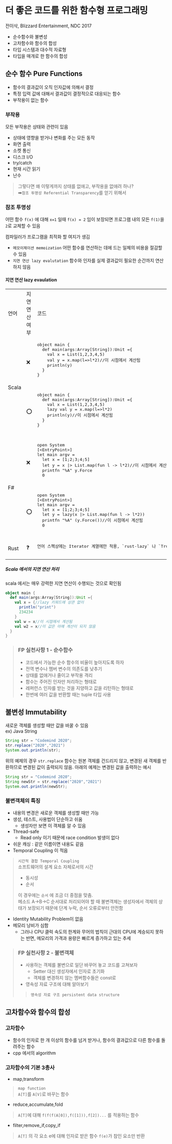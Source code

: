 # 더 좋은 코드를 위한 함수형 프로그래밍

전이삭, Blizzard Entertainment, NDC 2017

- 순수함수와 불변성
- 고차함수와 함수의 합성
- 타입 시스템과 대수적 자료형
- 타입을 매개로 한 함수의 합성

## 순수 함수 Pure Functions

- 함수의 결과값이 오직 인자값에 의해서 결정
- 특정 입력 값에 대해서 결과값이 결정적으로 대응되는 함수
- 부작용이 없는 함수

### 부작용

모든 부작용은 상태와 관련이 있음

- 상태에 영향을 받거나 변화를 주는 모든 동작
- 화면 출력
- 소켓 통신
- 디스크 I/O
- try/catch
- 현재 시간 읽기
- 난수

> 그렇다면 왜 이렇게까지 상태를 없애고, 부작용을 없애려 하나?  
> ➡`참조 투명성 Referential Transparency`를 얻기 위해서

### 참조 투명성

어떤 함수 `f(x)` 에 대해 `x=1` 일때 `f(x) = 2` 임이 보장되면 프로그램 내의 모든 `f(1)`을 `2`로 교체할 수 있음

컴파일러가 프로그램을 최적화 할 여지가 생김

- `메모이제이션 memoization` 어떤 함수를 연산하는 데에 드는 일체의 비용을 절감할 수 있음
- `지연 연산 lazy evalutation` 함수와 인자를 실제 결과값이 필요한 순간까지 연산하지 않음

#### 지연 연산 lazy evaulation

<table>
  <tr>
    <td>언어</td>
    <td>지연 연산 여부</td>
    <td>코드</td>
    <td>비고</td>
  </tr>
  <tr>
    <td rowspan=2>Scala</td>
    <td>❌</td>
    <td>
    <pre lang="scala">
object main {
  def main(args:Array[String]):Unit ={
    val x = List(1,2,3,4,5)
    val y = x.map(l=>l*2)//이 시점에서 계산됨
    println(y)
  }
}
    </pre>
    </td>
    <td></td>
  </tr>
  <tr>
    <td>⭕</td>
    <td>
    <pre lang="scala">
object main {
  def main(args:Array[String]):Unit ={
    val x = List(1,2,3,4,5)
    lazy val y = x.map(l=>l*2)
    println(y)//이 시점에서 계산됨
  }
}
    </pre>
    </td>
    <td></td>
  </tr>
  <tr>
    <td rowspan=2>F#</td>
    <td>❌</td>
    <td>
    <pre lang="fsharp">
open System
[&ltEntryPoint&gt]
let main argv = 
  let x = [1;2;3;4;5]
  let y = x |> List.map(fun l -> l*2)//이 시점에서 계산됨
  printfn "%A" y.Force
  0
    </pre>
    </td>
    <td></td>
  </tr>
  <tr>
    <td>⭕</td>
    <td>
    <pre lang="fsharp">
open System
[&ltEntryPoint&gt]
let main argv = 
  let x = [1;2;3;4;5]
  let y = lazy(x |> List.map(fun l -> l*2))
  printfn "%A" (y.Force())//이 시점에서 계산됨
  0
    </pre>
    </td>
    <td></td>
  </tr>
  <tr>
    <td >Rust</td>
    <td>❓</td>
    <td>
    <pre lang="rust">
언어 스펙상에는 Iterator 계열에만 적용, `rust-lazy` 나 `Trunk` 같은 외부 라이브러리를 통해 함수의 lazy evaluation 구현 가능
    </pre>
    </td>
    <td></td>
  </tr>
</table>

##### Scala 에서의 지연 연산 처리
scala 에서는 매우 강력한 지연 연산이 수행되는 것으로 확인됨
```scala
object main {
  def main(args:Array[String]):Unit ={
    val x = {//lazy 키워드에 상관 없이
      println("print")
      234234
    }
    val w = x//이 시점에서 계산됨
    val w2 = x//이 값은 아예 계산이 되지 않음
  }
}
```

>### FP 실천사항 1 - 순수함수
>- 코드에서 가능한 순수 함수의 비율이 높아지도록 하자
>  - 전역 변수나 멤버 변수의 의존도를 낮추기
>  - 상태를 없애거나 줄이고 부작용 격리
>- 함수는 주어진 인자만 처리하는 형태로
>  - 레퍼런스 인자를 받는 것을 지양하고 값을 리턴하는 형태로
>  - 한번에 여러 값을 반환할 때는 tuple 타입 사용

## 불변성 Immutability
새로운 객체를 생성할 때만 값을 바꿀 수 있음  
ex) Java String
```java
String str = "Codemind 2020";
str.replace("2020","2021")
System.out.println(str);
```
위의 예제의 경우 `str.replace` 함수는 원본 객체를 건드리지 않고, 변경된 새 객체를 반환하므로 변경된 값이 출력되지 않음. 아래의 예제는 변경된 값을 출력하는 예시

```java
String str = "Codemind 2020";
String newStr = str.replace("2020","2021")
System.out.println(newStr);
```

### 불변객체의 특징
- 내용의 변경은 새로운 객체를 생성할 때만 가능
- 생성, 테스트, 사용법이 단순하고 쉬움
  - 생성자만 보면 이 객체를 알 수 있음
- Thread-safe
  - Read only 이기 때문에 race condition 발생이 없다
- 쉬운 캐싱 : 같은 이름이면 내용도 같음
- Temporal Coupling 이 적음
>`시간적 결합 Temporal Coupling`  
>소프트웨어의 설계 요소 자체로서의 시간
> - 동시성
> - 순서
>
>이 경우에는 `순서` 에 조금 더 중점을 맞춤.  
>메소드 A->B->C 순서대로 처리되어야 할 때 불변객체는 생성자에서 객체의 상태가 보장되기 때문에 단계 누락, 순서 오류로부터 안전함
- Identity Mutability Problem이 없음
- 메모리 낭비가 심함
  - 그러나 CPU 클럭 속도의 한계와 무어의 법칙이 근대의 CPU에 계승되지 못하는 반면, 메모리의 가격과 용량은 빠르게 증가하고 있는 추세

>### FP 실천사항 2 - 불변객체
>- 사용하는 객체를 불변으로 일단 바꾸어 놓고 코드를 고쳐보자
>   - Setter 대신 생성자에서 인자로 초기화
>   - 객체를 변경하지 않는 멤버함수들은 const로
>- 영속성 자료 구조에 대해 알아보기
>>`영속성 자료 구조 persistent data structure`

## 고차함수와 함수의 합성

### 고차함수
- 함수의 인자로 한 개 이상의 함수를 넘겨 받거나, 함수의 결과값으로 다른 함수를 돌려주는 함수
- cpp 에서의 algorithm

### 고차함수의 기본 3총사
- map,transform
>`map function`  
>`A[T]`를 `A[V]`로 바꾸는 함수
- reduce,accumulate,fold
>`A[T]`에 대해 `f(f(f(A[0]),f([1])),f[2])...` 를 적용하는 함수
- filter,remove_if,copy_if
>`A[T]` 의 각 요소 e에 대해 인자로 받은 함수 `f(e)`가 참인 요소만 반환